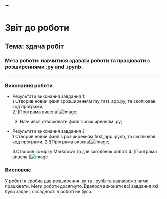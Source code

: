 # -
# Звіт до роботи
## Тема: здача робіт
### Мета роботи: навчитися здавати роботи та працювати з розширеннями .py and .ipynb.
---
### Виконання роботи
- Результати виконання завдання 1:  
    1.Створив новий файл зрозширенням my_first_app.py, та скопіював код програми;  
    2.![Програма вивела]![image](https://user-images.githubusercontent.com/117597998/200193182-dea7e09e-0b32-4fe9-a36c-8369448ef947.png); 
    
    3. Навчився створювати файл з розширенням .py;   
- Результати виконання завдання 2:  
   1.Створив новий файл з розширенням first_app.ipynb, та скопіював код програми; 
   2.![Програма вивела]![image](https://user-images.githubusercontent.com/117597998/200193265-c01cff79-2294-4ac2-9bf5-3ff0dce187eb.png);
   
   3.Створив комірку Markdown та дав заголовок роботі
   4.![Програма вивела ]![image](https://user-images.githubusercontent.com/117597998/200193288-24460ce2-ea28-4a3f-939e-94a5d8bf16d6.png)



### Висновок: 
У роботі я зробив два розширення .ру та .ipynb та навчився з ними працювати. Мети роботи досягнуто. Вдалося виконати всі завдання які були задані, складності в роботі не було.
